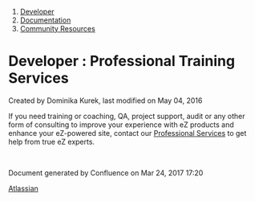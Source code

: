1.  <span>[Developer](index.html)</span>
2.  <span>[Documentation](Documentation_31429504.html)</span>
3.  <span>[Community Resources](Community-Resources_31429530.html)</span>

<span id="title-text"> Developer : Professional Training Services </span>
=========================================================================

Created by <span class="author"> Dominika Kurek</span>, last modified on May 04, 2016

If you need training or coaching, QA, project support, audit or any other form of consulting to improve your experience with eZ products and enhance your eZ-powered site, contact our <a href="http://ez.no/Services/Consulting" class="external-link">Professional Services</a> to get help from true eZ experts.

 

Document generated by Confluence on Mar 24, 2017 17:20

[Atlassian](http://www.atlassian.com/)


